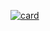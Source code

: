 [![card](https://github-readme-stats.vercel.app/api?username=eduardolc97&theme=dark&show_icons=true)](https://github.com/iuricode/)
